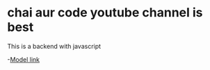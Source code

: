 # chai aur code youtube channel is best

This is a backend with javascript

-[Model link](https://app.eraser.io/workspace/YtPqZ1VogxGy1jzIDkzj)
